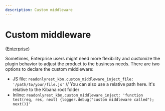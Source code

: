 ```yaml
---
description: Custom middleware 
---
```


# Custom middleware 
([Enterprise](https://readonlyrest.com/enterprise))

Sometimes, Enterprise users might need more flexibility and customize the plugin behavior to adjust the product to the business needs.
There are two options to declare the custom middleware:
- JS file: `readonlyrest_kbn.custom_middleware_inject_file: '/path/to/your/file.js'` // You can also use a relative path here. It's relative to the Kibana root folder
- Inline: `readonlyrest_kbn.custom_middleware_inject: 'function test(req, res, next) {logger.debug("custom middleware called"); next()}'`
